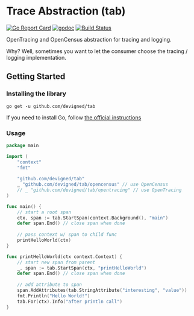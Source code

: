 # Trace Abstraction (tab)
[![Go Report Card](https://goreportcard.com/badge/github.com/devigned/tab)](https://goreportcard.com/report/github.com/devigned/tab)
[![godoc](https://godoc.org/github.com/devigned/tab?status.svg)](https://godoc.org/github.com/devigned/tab)
[![Build Status](https://travis-ci.org/devigned/tab.svg?branch=master)](https://travis-ci.org/devigned/tab)

OpenTracing and OpenCensus abstraction for tracing and logging. 

Why? Well, sometimes you want to let the consumer choose the tracing / logging implementation.

## Getting Started
### Installing the library

```
go get -u github.com/devigned/tab
```

If you need to install Go, follow [the official instructions](https://golang.org/dl/)

### Usage

```go
package main

import (
	"context"
	"fmt"
	
	"github.com/devigned/tab"
	_ "github.com/devigned/tab/opencensus" // use OpenCensus
	// _ "github.com/devigned/tab/opentracing" // use OpenTracing
)

func main() {
	// start a root span
	ctx, span := tab.StartSpan(context.Background(), "main")
	defer span.End() // close span when done
	
	// pass context w/ span to child func
	printHelloWorld(ctx)
}

func printHelloWorld(ctx context.Context) {
	// start new span from parent
	_, span := tab.StartSpan(ctx, "printHelloWorld")
	defer span.End() // close span when done
	
	// add attribute to span
	span.AddAttributes(tab.StringAttribute("interesting", "value"))
	fmt.Println("Hello World!")
	tab.For(ctx).Info("after println call")
}

```
